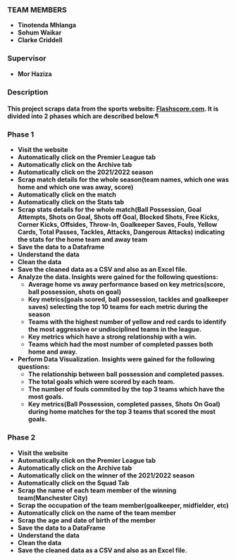 ### TEAM MEMBERS
* **Tinotenda Mhlanga**
* **Sohum Waikar**
* **Clarke Criddell**
  
### Supervisor
* **Mor Haziza**

### Description
#### This project scraps data from the sports website: [Flashscore.com](https://www.flashscore.com/). It is divided into 2 phases which are described below.¶

### Phase 1 
* **Visit the website**
* **Automatically click on the Premier League tab**
* **Automatically click on the Archive tab**
* **Automatically click on the 2021/2022 season**
* **Scrap match details for the whole season(team names, which one was home and which one was away, score)**
* **Automatically click on the match**
* **Automatically click on the Stats tab**
* **Scrap stats details for the whole match(Ball Possession, Goal Attempts, Shots on Goal, Shots off Goal, Blocked Shots, Free Kicks, Corner Kicks, Offsides, Throw-In, Goalkeeper Saves, Fouls, Yellow Cards, Total Passes, Tackles, Attacks, Dangerous Attacks) indicating the stats for the home team and away team**
* **Save the data to a Dataframe**
* **Understand the data**
* **Clean the data**
* **Save the cleaned data as a CSV and also as an Excel file.**
* **Analyze the data. Insights were gained for the following questions:**
    * **Average home vs away performance based on key metrics(score, ball possession, shots on goal)**
    * **Key metrics(goals scored, ball possession, tackles and goalkeeper saves) selecting the top 10 teams for each metric during the season**
    * **Teams with the highest number of yellow and red cards to identify the most aggressive or undisciplined teams in the league.**
    * **Key metrics which have a strong relationship with a win.**
    * **Teams which had the most number of completed passes both home and away.**
* **Perform Data Visualization. Insights were gained for the following questions:**
    * **The relationship between ball possession and completed passes.**
    * **The total goals which were scored by each team.**
    * **The number of fouls commited by the top 3 teams which have the most goals.**
    * **Key metrics(Ball Possession, completed passes, Shots On Goal) during home matches for the top 3 teams that scored the most goals.**
    
### Phase 2 
* **Visit the website**
* **Automatically click on the Premier League tab**
* **Automatically click on the Archive tab**
* **Automatically click on the winner of the 2021/2022 season**
* **Automatically click on the Squad Tab**
* **Scrap the name of each team member of the winning team(Manchester City)**
* **Scrap the occupation of the team member(goalkeeper, midfielder, etc)**
* **Automatically click on the name of the team member**
* **Scrap the age and date of birth of the member**
* **Save the data to a DataFrame**
* **Understand the data**
* **Clean the data**
* **Save the cleaned data as a CSV and also as an Excel file.**

